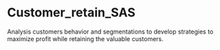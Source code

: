 # Customer_retain_SAS
Analysis customers behavior and segmentations to develop strategies to maximize profit while retaining the valuable customers. 
